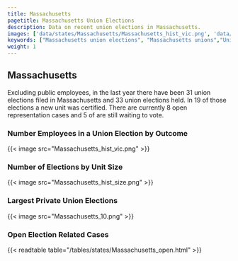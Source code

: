 ```yaml
---
title: Massachusetts
pagetitle: Massachusetts Union Elections
description: Data on recent union elections in Massachusetts.
images: ['data/states/Massachusetts/Massachusetts_hist_vic.png', 'data/states/Massachusetts/Massachusetts_hist_size.png', 'data/states/Massachusetts/Massachusetts_10.png']
keywords: ["Massachusetts union elections", "Massachusetts unions","Union elections"]
weight: 1
---
```

##  Massachusetts

Excluding public employees, in the last year there have been 31 union elections filed in Massachusetts and 33 union elections held. In 19 of those elections a new unit was certified. There are currently 8 open representation cases and 5 of are still waiting to vote.

### Number Employees in a Union Election by Outcome
{{< image src="Massachusetts_hist_vic.png" >}}

### Number of Elections by Unit Size
{{< image src="Massachusetts_hist_size.png" >}}

### Largest Private Union Elections
{{< image src="Massachusetts_10.png" >}}

### Open Election Related Cases
{{< readtable table="/tables/states/Massachusetts_open.html" >}}

